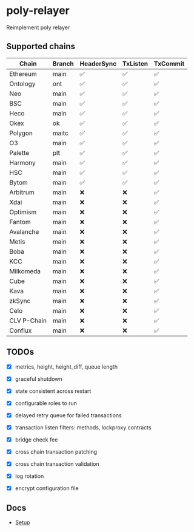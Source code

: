 # poly-relayer
Reimplement poly relayer

## Supported chains
| Chain      | Branch | HeaderSync | TxListen | TxCommit |
|--|--|--    |--|--|
|Ethereum    |main |:white_check_mark:|:white_check_mark:|:white_check_mark:|
|Ontology    |ont  |:white_check_mark:|:white_check_mark:|:white_check_mark:|
|Neo         |main |:white_check_mark:|:white_check_mark:|:white_check_mark:|
|BSC         |main |:white_check_mark:|:white_check_mark:|:white_check_mark:|
|Heco        |main |:white_check_mark:|:white_check_mark:|:white_check_mark:|
|Okex        |ok   |:white_check_mark:|:white_check_mark:|:white_check_mark:|
|Polygon     |maitc|:white_check_mark:|:white_check_mark:|:white_check_mark:|
|O3          |main |:white_check_mark:|:white_check_mark:|:white_check_mark:|
|Palette     |plt  |:white_check_mark:|:white_check_mark:|:white_check_mark:|
|Harmony     |main |:white_check_mark:|:white_check_mark:|:white_check_mark:|
|HSC         |main |:white_check_mark:|:white_check_mark:|:white_check_mark:|
|Bytom       |main |:white_check_mark:|:white_check_mark:|:white_check_mark:|
|Arbitrum    |main |:x:|:x:|:white_check_mark:|
|Xdai        |main |:x:|:x:|:white_check_mark:|
|Optimism    |main |:x:|:x:|:white_check_mark:|
|Fantom      |main |:x:|:x:|:white_check_mark:|
|Avalanche   |main |:x:|:x:|:white_check_mark:|
|Metis       |main |:x:|:x:|:white_check_mark:|
|Boba        |main |:x:|:x:|:white_check_mark:|
|KCC         |main |:x:|:x:|:white_check_mark:|
|Milkomeda   |main |:x:|:x:|:white_check_mark:|
|Cube        |main |:x:|:x:|:white_check_mark:|
|Kava        |main |:x:|:x:|:white_check_mark:|
|zkSync      |main |:x:|:x:|:white_check_mark:|
|Celo        |main |:x:|:x:|:white_check_mark:|
|CLV P-Chain |main |:x:|:x:|:white_check_mark:|
|Conflux     |main |:x:|:x:|:white_check_mark:|



## TODOs
- [x] metrics, height, height_diff, queue length
- [x] graceful shutdown
- [x] state consistent across restart
- [x] configurable roles to run
- [x] delayed retry queue for failed transactions
- [x] transaction listen filters: methods, lockproxy contracts
- [x] bridge check fee
- [x] cross chain transaction patching
- [x] cross chain transaction validation
- [x] log rotation
- [x] encrypt configuration file


## Docs

* [Setup](docs/README.md)

